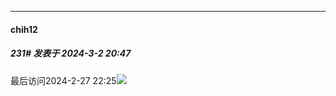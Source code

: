 ﻿
*****

####  chih12  
##### 231#       发表于 2024-3-2 20:47

最后访问2024-2-27 22:25<img src="https://static.saraba1st.com/image/smiley/face2017/067.png" referrerpolicy="no-referrer">

